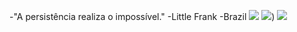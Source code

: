 -"A persistência realiza o impossível."
-Little Frank
-Brazil
![](https://i0.wp.com/ovicio.com.br/wp-content/uploads/2024/04/20240420-hantengu2.webp?resize=730%2C797&ssl=1)
![](https://conteudo.imguol.com.br/c/esporte/dd/2024/04/14/stephen-curry-e-lebron-james-durante-jogo-warriors-x-lakers-pela-nba-1713137784739_v2_300x300.jpg.webp))
![](https://64.media.tumblr.com/4e1d2c26e3a503f481ce79fc9d3c1730/540d7010403b1727-95/s540x810/e206edc6bcba5861ecf7bfe79a5552e74577ed2d.gif)
